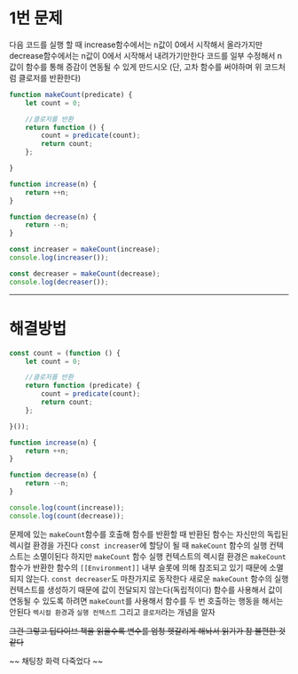 
# 1번 문제

다음 코드를 실행 할 때 increase함수에서는 n값이 0에서 시작해서 올라가지만 decrease함수에서는 n값이 0에서 시작해서 내려가기만한다
코드를 일부 수정해서 n값이 함수를 통해 증감이 연동될 수 있게 만드시오 (단, 고차 함수를 써야하며 위 코드처럼 클로저를 반환한다)
```javascript
function makeCount(predicate) {
    let count = 0;

    //클로저를 반환
    return function () {
        count = predicate(count);
        return count;
    };

}

function increase(n) {
    return ++n;
}

function decrease(n) {
    return --n;
}

const increaser = makeCount(increase);
console.log(increaser());

const decreaser = makeCount(decrease);
console.log(decreaser());
```

---

# 해결방법
```javascript
const count = (function () {
    let count = 0;

    //클로저를 반환
    return function (predicate) {
        count = predicate(count);
        return count;
    };

}());

function increase(n) {
    return ++n;
}

function decrease(n) {
    return --n;
}

console.log(count(increase));
console.log(count(decrease));
```

문제에 있는 `makeCount`함수를 호출해 함수를 반환할 때 반환된 함수는 자신만의 독립된 렉시컬 환경을 가진다
`const increaser`에 할당이 될 때 `makeCount` 함수의 실행 컨텍스트는 소멸이된다 하지만 `makeCount` 함수 실행 컨텍스트의 렉시컬 환경은 `makeCount` 함수가 반환한 함수의 `[[Environment]]` 내부 슬롯에 의해 참조되고 있기 때문에 소멸되지 않는다.
`const decreaser`도 마찬가지로 동작한다 새로운 `makeCount` 함수의 실행 컨텍스트를 생성하기 때문에 값이 전달되지 않는다(독립적이다)
함수를 사용해서 값이 연동될 수 있도록 하려면 `makeCount`를 사용해서 함수를 두 번 호출하는 행동을 해서는 안된다
`렉시컬 환경`과 `실행 컨텍스트` 그리고 `클로저`라는 개념을 알자


~~그건 그렇고 딥다이브 책을 읽을수록 변수를 엄청 헷갈리게 해놔서 읽기가 참 불편한 것 같다~~
































~~ 채팅창 화력 다죽었다 ~~

